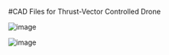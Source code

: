 #CAD Files for Thrust-Vector Controlled Drone

![image](https://github.com/user-attachments/assets/671365e4-eb9f-4c4e-b3c2-1ab50c81c201)

![image](https://github.com/user-attachments/assets/8e36302b-3f7b-46ba-9139-72947a6fe1e6)
